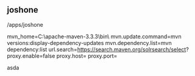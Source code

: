 ## joshone

/apps/joshone

mvn_home=C:\\apache-maven-3.3.3\\bin\\
mvn.update.command=mvn versions:display-dependency-updates
mvn.dependency.list=mvn dependency:list
url.search=https://search.maven.org/solrsearch/select?
proxy.enable=false
proxy.host=
proxy.port=

asda